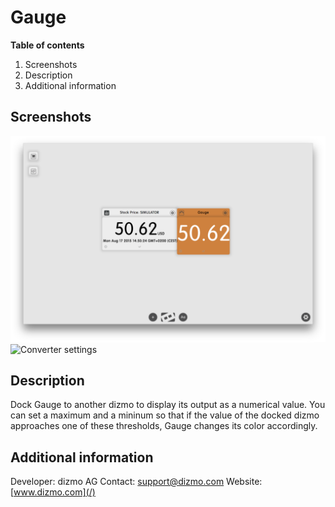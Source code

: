 # Gauge

**Table of contents**

1. Screenshots
2. Description
3. Additional information

## Screenshots

![Gauge displays the output of a docked dizmo as a numerical value.](/help/en/DockedGauge.png)
![Converter settings](/help/en/ConverterBack.png)

## Description

Dock Gauge to another dizmo to display its output as a numerical value. You can set a maximum and a mininum so that if the value of the docked dizmo approaches one of these thresholds, Gauge changes its color accordingly.

## Additional information

Developer: dizmo AG
Contact: support@dizmo.com
Website: [www.dizmo.com](/)